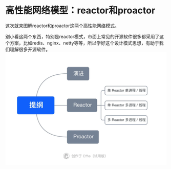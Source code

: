 # 高性能网络模型：reactor和proactor
这次就来图解reactor和proactor这两个高性能网络模式。

别小看这两个东西，特别是reactor模式，市面上常见的开源软件很多都采用了这个方案，比如redis、nginx、netty等等，所以学好这个设计模式思想，有助于我们理解很多开源软件。
![reactor提纲](picture/reactor提纲.webp)
